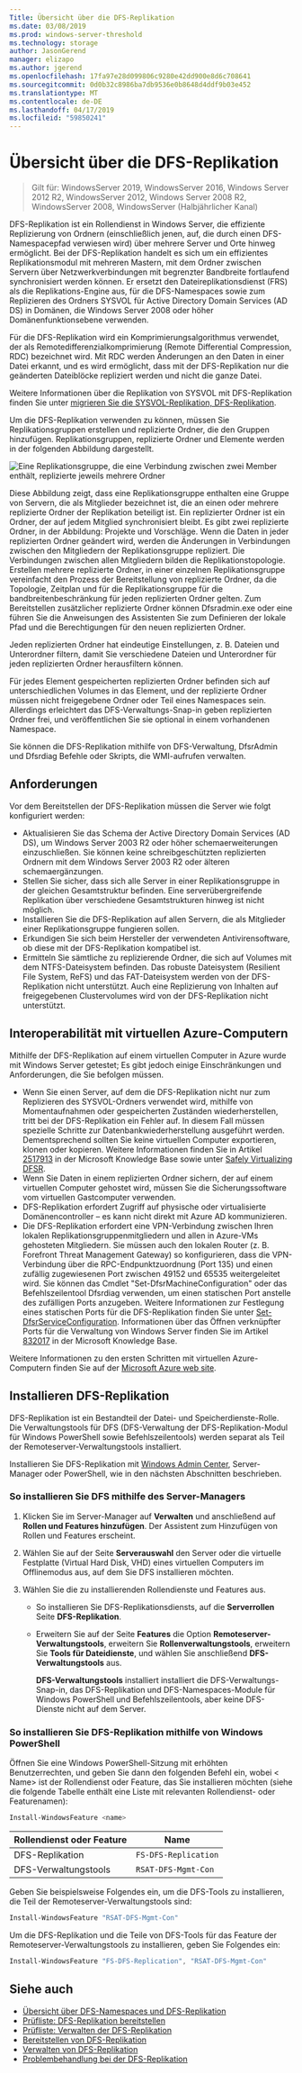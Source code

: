 ```yaml
---
Title: Übersicht über die DFS-Replikation
ms.date: 03/08/2019
ms.prod: windows-server-threshold
ms.technology: storage
author: JasonGerend
manager: elizapo
ms.author: jgerend
ms.openlocfilehash: 17fa97e28d099806c9280e42dd900e8d6c708641
ms.sourcegitcommit: 0d0b32c8986ba7db9536e0b8648d4ddf9b03e452
ms.translationtype: MT
ms.contentlocale: de-DE
ms.lasthandoff: 04/17/2019
ms.locfileid: "59850241"
---
```

# <a name="dfs-replication-overview"></a>Übersicht über die DFS-Replikation

> Gilt für: WindowsServer 2019, WindowsServer 2016, Windows Server 2012 R2, WindowsServer 2012, Windows Server 2008 R2, WindowsServer 2008, WindowsServer (Halbjährlicher Kanal)

DFS-Replikation ist ein Rollendienst in Windows Server, die effiziente Replizierung von Ordnern (einschließlich jenen, auf, die durch einen DFS-Namespacepfad verwiesen wird) über mehrere Server und Orte hinweg ermöglicht. Bei der DFS-Replikation handelt es sich um ein effizientes Replikationsmodul mit mehreren Mastern, mit dem Ordner zwischen Servern über Netzwerkverbindungen mit begrenzter Bandbreite fortlaufend synchronisiert werden können. Er ersetzt den Dateireplikationsdienst (FRS) als die Replikations-Engine aus, für die DFS-Namespaces sowie zum Replizieren des Ordners SYSVOL für Active Directory Domain Services (AD DS) in Domänen, die Windows Server 2008 oder höher Domänenfunktionsebene verwenden.

Für die DFS-Replikation wird ein Komprimierungsalgorithmus verwendet, der als Remotedifferenzialkomprimierung (Remote Differential Compression, RDC) bezeichnet wird. Mit RDC werden Änderungen an den Daten in einer Datei erkannt, und es wird ermöglicht, dass mit der DFS-Replikation nur die geänderten Dateiblöcke repliziert werden und nicht die ganze Datei.

Weitere Informationen über die Replikation von SYSVOL mit DFS-Replikation finden Sie unter [migrieren Sie die SYSVOL-Replikation, DFS-Replikation](migrate-sysvol-to-dfsr.md).

Um die DFS-Replikation verwenden zu können, müssen Sie Replikationsgruppen erstellen und replizierte Ordner, die den Gruppen hinzufügen. Replikationsgruppen, replizierte Ordner und Elemente werden in der folgenden Abbildung dargestellt.

![Eine Replikationsgruppe, die eine Verbindung zwischen zwei Member enthält, replizierte jeweils mehrere Ordner](media\dfsr-overview.gif)

Diese Abbildung zeigt, dass eine Replikationsgruppe enthalten eine Gruppe von Servern, die als Mitglieder bezeichnet ist, die an einen oder mehrere replizierte Ordner der Replikation beteiligt ist. Ein replizierter Ordner ist ein Ordner, der auf jedem Mitglied synchronisiert bleibt. Es gibt zwei replizierte Ordner, in der Abbildung: Projekte und Vorschläge. Wenn die Daten in jeder replizierten Ordner geändert wird, werden die Änderungen in Verbindungen zwischen den Mitgliedern der Replikationsgruppe repliziert. Die Verbindungen zwischen allen Mitgliedern bilden die Replikationstopologie.
Erstellen mehrere replizierte Ordner, in einer einzelnen Replikationsgruppe vereinfacht den Prozess der Bereitstellung von replizierte Ordner, da die Topologie, Zeitplan und für die Replikationsgruppe für die bandbreitenbeschränkung für jeden replizierten Ordner gelten. Zum Bereitstellen zusätzlicher replizierte Ordner können Dfsradmin.exe oder eine führen Sie die Anweisungen des Assistenten Sie zum Definieren der lokale Pfad und die Berechtigungen für den neuen replizierten Ordner.

Jeden replizierten Ordner hat eindeutige Einstellungen, z. B. Dateien und Unterordner filtern, damit Sie verschiedene Dateien und Unterordner für jeden replizierten Ordner herausfiltern können.

Für jedes Element gespeicherten replizierten Ordner befinden sich auf unterschiedlichen Volumes in das Element, und der replizierte Ordner müssen nicht freigegebene Ordner oder Teil eines Namespaces sein. Allerdings erleichtert das DFS-Verwaltungs-Snap-in geben replizierten Ordner frei, und veröffentlichen Sie sie optional in einem vorhandenen Namespace.

Sie können die DFS-Replikation mithilfe von DFS-Verwaltung, DfsrAdmin und Dfsrdiag Befehle oder Skripts, die WMI-aufrufen verwalten.

## <a name="requirements"></a>Anforderungen

Vor dem Bereitstellen der DFS-Replikation müssen die Server wie folgt konfiguriert werden:

- Aktualisieren Sie das Schema der Active Directory Domain Services (AD DS), um Windows Server 2003 R2 oder höher schemaerweiterungen einzuschließen. Sie können keine schreibgeschützten replizierten Ordnern mit dem Windows Server 2003 R2 oder älteren schemaergänzungen.
- Stellen Sie sicher, dass sich alle Server in einer Replikationsgruppe in der gleichen Gesamtstruktur befinden. Eine serverübergreifende Replikation über verschiedene Gesamtstrukturen hinweg ist nicht möglich.
- Installieren Sie die DFS-Replikation auf allen Servern, die als Mitglieder einer Replikationsgruppe fungieren sollen.
- Erkundigen Sie sich beim Hersteller der verwendeten Antivirensoftware, ob diese mit der DFS-Replikation kompatibel ist.
- Ermitteln Sie sämtliche zu replizierende Ordner, die sich auf Volumes mit dem NTFS-Dateisystem befinden. Das robuste Dateisystem (Resilient File System, ReFS) und das FAT-Dateisystem werden von der DFS-Replikation nicht unterstützt. Auch eine Replizierung von Inhalten auf freigegebenen Clustervolumes wird von der DFS-Replikation nicht unterstützt.

## <a name="interoperability-with-azure-virtual-machines"></a>Interoperabilität mit virtuellen Azure-Computern

Mithilfe der DFS-Replikation auf einem virtuellen Computer in Azure wurde mit Windows Server getestet; Es gibt jedoch einige Einschränkungen und Anforderungen, die Sie befolgen müssen.

- Wenn Sie einen Server, auf dem die DFS-Replikation nicht nur zum Replizieren des SYSVOL-Ordners verwendet wird, mithilfe von Momentaufnahmen oder gespeicherten Zuständen wiederherstellen, tritt bei der DFS-Replikation ein Fehler auf. In diesem Fall müssen spezielle Schritte zur Datenbankwiederherstellung ausgeführt werden. Dementsprechend sollten Sie keine virtuellen Computer exportieren, klonen oder kopieren. Weitere Informationen finden Sie in Artikel [2517913](http://support.microsoft.com/kb/2517913) in der Microsoft Knowledge Base sowie unter [Safely Virtualizing DFSR](https://blogs.technet.microsoft.com/filecab/2013/04/05/safely-virtualizing-dfsr/).
- Wenn Sie Daten in einem replizierten Ordner sichern, der auf einem virtuellen Computer gehostet wird, müssen Sie die Sicherungssoftware vom virtuellen Gastcomputer verwenden.
- DFS-Replikation erfordert Zugriff auf physische oder virtualisierte Domänencontroller – es kann nicht direkt mit Azure AD kommunizieren.
- Die DFS-Replikation erfordert eine VPN-Verbindung zwischen Ihren lokalen Replikationsgruppenmitgliedern und allen in Azure-VMs gehosteten Mitgliedern. Sie müssen auch den lokalen Router (z. B. Forefront Threat Management Gateway) so konfigurieren, dass die VPN-Verbindung über die RPC-Endpunktzuordnung (Port 135) und einen zufällig zugewiesenen Port zwischen 49152 und 65535 weitergeleitet wird. Sie können das Cmdlet "Set-DfsrMachineConfiguration" oder das Befehlszeilentool Dfsrdiag verwenden, um einen statischen Port anstelle des zufälligen Ports anzugeben. Weitere Informationen zur Festlegung eines statischen Ports für die DFS-Replikation finden Sie unter [Set-DfsrServiceConfiguration](https://docs.microsoft.com/powershell/module/dfsr/set-dfsrserviceconfiguration). Informationen über das Öffnen verknüpfter Ports für die Verwaltung von Windows Server finden Sie im Artikel [832017](http://support.microsoft.com/kb/832017) in der Microsoft Knowledge Base.

Weitere Informationen zu den ersten Schritten mit virtuellen Azure-Computern finden Sie auf der [Microsoft Azure web site](https://docs.microsoft.com/azure/virtual-machines/).

## <a name="installing-dfs-replication"></a>Installieren DFS-Replikation

DFS-Replikation ist ein Bestandteil der Datei- und Speicherdienste-Rolle. Die Verwaltungstools für DFS (DFS-Verwaltung der DFS-Replikation-Modul für Windows PowerShell sowie Befehlszeilentools) werden separat als Teil der Remoteserver-Verwaltungstools installiert.

Installieren Sie DFS-Replikation mit [Windows Admin Center](../../manage/windows-admin-center/understand/windows-admin-center.md), Server-Manager oder PowerShell, wie in den nächsten Abschnitten beschrieben.

### <a name="to-install-dfs-by-using-server-manager"></a>So installieren Sie DFS mithilfe des Server-Managers

1. Klicken Sie im Server-Manager auf **Verwalten** und anschließend auf **Rollen und Features hinzufügen**. Der Assistent zum Hinzufügen von Rollen und Features erscheint.

2. Wählen Sie auf der Seite **Serverauswahl** den Server oder die virtuelle Festplatte (Virtual Hard Disk, VHD) eines virtuellen Computers im Offlinemodus aus, auf dem Sie DFS installieren möchten.

3. Wählen Sie die zu installierenden Rollendienste und Features aus.

    - So installieren Sie DFS-Replikationsdiensts, auf die **Serverrollen** Seite **DFS-Replikation**.

    - Erweitern Sie auf der Seite **Features** die Option **Remoteserver-Verwaltungstools**, erweitern Sie **Rollenverwaltungstools**, erweitern Sie **Tools für Dateidienste**, und wählen Sie anschließend **DFS-Verwaltungstools** aus.

         **DFS-Verwaltungstools** installiert installiert die DFS-Verwaltungs-Snap-in, das DFS-Replikation und DFS-Namespaces-Module für Windows PowerShell und Befehlszeilentools, aber keine DFS-Dienste nicht auf dem Server.

### <a name="to-install-dfs-replication-by-using-windows-powershell"></a>So installieren Sie DFS-Replikation mithilfe von Windows PowerShell

Öffnen Sie eine Windows PowerShell-Sitzung mit erhöhten Benutzerrechten, und geben Sie dann den folgenden Befehl ein, wobei < Name\> ist der Rollendienst oder Feature, das Sie installieren möchten (siehe die folgende Tabelle enthält eine Liste mit relevanten Rollendienst- oder Featurenamen):

```PowerShell
Install-WindowsFeature <name>
```

|Rollendienst oder Feature|Name|
|---|---|
|DFS-Replikation|`FS-DFS-Replication`|
|DFS-Verwaltungstools|`RSAT-DFS-Mgmt-Con`|

Geben Sie beispielsweise Folgendes ein, um die DFS-Tools zu installieren, die Teil der Remoteserver-Verwaltungstools sind:

```PowerShell
Install-WindowsFeature "RSAT-DFS-Mgmt-Con"
```

Um die DFS-Replikation und die Teile von DFS-Tools für das Feature der Remoteserver-Verwaltungstools zu installieren, geben Sie Folgendes ein:

```PowerShell
Install-WindowsFeature "FS-DFS-Replication", "RSAT-DFS-Mgmt-Con"
```

## <a name="see-also"></a>Siehe auch

- [Übersicht über DFS-Namespaces und DFS-Replikation](https://docs.microsoft.com/previous-versions/windows/it-pro/windows-server-2012-R2-and-2012/jj127250(v%3dws.11))
- [Prüfliste: DFS-Replikation bereitstellen](https://docs.microsoft.com/previous-versions/windows/it-pro/windows-server-2008-R2-and-2008/cc772201(v%3dws.11))
- [Prüfliste: Verwalten der DFS-Replikation](https://docs.microsoft.com/previous-versions/windows/it-pro/windows-server-2008-R2-and-2008/cc755035(v%3dws.11))
- [Bereitstellen von DFS-Replikation](https://docs.microsoft.com/previous-versions/windows/it-pro/windows-server-2008-R2-and-2008/cc770925(v%3dws.11))
- [Verwalten von DFS-Replikation](https://docs.microsoft.com/previous-versions/windows/it-pro/windows-server-2008-R2-and-2008/cc770925(v%3dws.11))
- [Problembehandlung bei der DFS-Replikation](https://docs.microsoft.com/previous-versions/windows/it-pro/windows-server-2008-R2-and-2008/cc732802(v%3dws.11))
